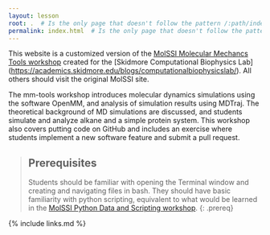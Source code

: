 ```yaml
---
layout: lesson
root: .  # Is the only page that doesn't follow the pattern /:path/index.html
permalink: index.html  # Is the only page that doesn't follow the pattern /:path/index.html
---
```

This website is a customized version of the [MolSSI Molecular Mechancs Tools workshop](https://education.molssi.org/mm-tools/) created for the [Skidmore Computational Biophysics Lab] (https://academics.skidmore.edu/blogs/computationalbiophysicslab/). All others should visit the original MolSSI site.

The mm-tools workshop introduces molecular dynamics simulations using the software OpenMM, and analysis of simulation results using MDTraj. The theoretical background of MD simulations are discussed, and students simulate and analyze alkane and a simple protein system. This workshop also covers putting code on GitHub and includes an exercise where students implement a new software feature and submit a pull request.

> ## Prerequisites
>
> Students should be familiar with opening the Terminal window and creating and navigating files in bash.  They should have basic familiarity with python scripting, equivalent to what would be learned in the [MolSSI Python Data and Scripting workshop](http://education.molssi.org/python_scripting_cms/).
{: .prereq}

{% include links.md %}
